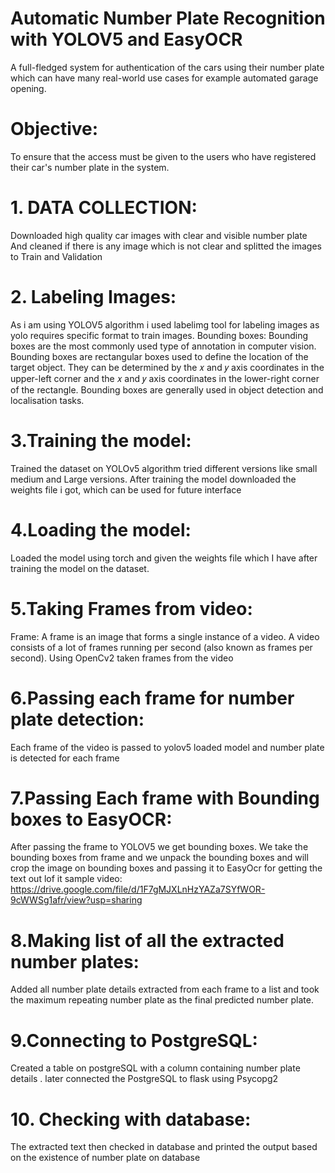 #              Automatic Number Plate Recognition with YOLOV5 and EasyOCR

 A full-fledged system for authentication of the cars using their number plate which can have many real-world use cases for example automated garage opening.
# Objective:
To ensure that the access must be given to the users who have registered their car's number plate in the system.

# 1. DATA COLLECTION:
Downloaded high quality car images with clear and visible number plate
And cleaned if there is any image which is not clear and splitted the images to Train and 
Validation 

# 2. Labeling Images:
As i am using YOLOV5 algorithm i used labelimg tool for labeling images as yolo 
requires specific format to train images.
Bounding boxes: Bounding boxes are the most commonly used type of 
annotation in computer vision. Bounding boxes are rectangular boxes used to 
define the location of the target object. They can be determined by the 𝑥 and 𝑦 
axis coordinates in the upper-left corner and the 𝑥 and 𝑦 axis coordinates in the 
lower-right corner of the rectangle. Bounding boxes are generally used in object 
detection and localisation tasks.
# 3.Training the model:
Trained the dataset on YOLOv5 algorithm tried different versions like small medium and
Large versions.  After training the model downloaded the weights file i got, which can be 
used for future interface 
# 4.Loading the model:
Loaded the model using torch  and given the weights file which I have after training the  model on the dataset. 
# 5.Taking Frames from video:
Frame:
A frame is an image that forms a single instance of a video. A video consists of a lot of frames running per second (also known as frames per second). Using OpenCv2 taken frames from the video 

# 6.Passing each frame for number plate detection:
Each frame of the video is passed to yolov5 loaded model and number plate is detected for each frame
# 7.Passing Each frame with Bounding boxes to EasyOCR:
After passing the frame to YOLOV5 we get bounding boxes. We take the bounding boxes from  frame and we unpack the bounding boxes and will crop the image on bounding boxes and passing it to EasyOcr for getting the text out lof it
sample video: https://drive.google.com/file/d/1F7gMJXLnHzYAZa7SYfWOR-9cWWSg1afr/view?usp=sharing
# 8.Making list of all the extracted number plates:
Added all number plate details extracted from each frame to a list and took the maximum repeating number plate as the final predicted number plate.
# 9.Connecting to PostgreSQL:
Created a table on postgreSQL with a column containing number plate details . later connected the PostgreSQL to flask using Psycopg2 

# 10. Checking with database:
The extracted text then checked in database and printed the output based on the existence of number plate on database

